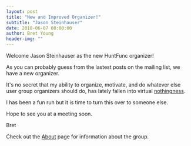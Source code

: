 ```yaml
---
layout: post
title: "New and Improved Organizer!"
subtitle: "Jason Steinhauser"
date: 2018-06-07 08:00:00
author: Bret Young
header-img: ""
---
```


Welcome Jason Steinhauser as the new HuntFunc organizer!

As you can probably guess from the lastest posts on the mailing list, we have a new organizer.

It's no secret that my ability to organize, motivate, and do whatever else
user group organizers should do, has lately fallen into virtual [nothingness](https://en.wikipedia.org/wiki/Null_pointer).

I has been a fun run but it is time to turn this over to someone else.

Hope to see you at a meeting soon.

Bret

Check out the [About](/about) page for information about the group.
